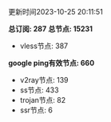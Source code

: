更新时间2023-10-25 20:11:51

**总订阅: 287**
**总节点: 15231**
- vless节点: 387

**google ping有效节点: 660**
- v2ray节点: 139
- ss节点: 433
- trojan节点: 82
- ssr节点: 6
